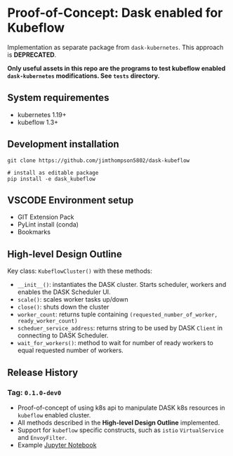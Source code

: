 # Proof-of-Concept: Dask enabled for Kubeflow

Implementation as separate package from `dask-kubernetes`.  This approach is **DEPRECATED**.

**Only useful assets in this repo are the programs to test kubeflow enabled `dask-kubernetes` modifications.  See `tests` directory.**

## System requirementes
* kubernetes 1.19+
* kubeflow 1.3+

## Development installation
```
git clone https://github.com/jimthompson5802/dask-kubeflow

# install as editable package
pip install -e dask_kubeflow
```

## VSCODE Environment setup
* GIT Extension Pack
* PyLint install (conda)
* Bookmarks


## High-level Design Outline
Key class: `KubeflowCluster()` with these methods:
* `__init__()`: instantiates the DASK cluster.  Starts scheduler, workers and enables the DASK Scheduler UI.
* `scale()`: scales worker tasks up/down
* `close()`: shuts down the cluster
* `worker_count`: returns tuple containing `(requested_number_of_worker, ready_worker_count)`
* `scheduer_service_address`: returns string to be used by DASK `Client` in connecting to DASK Scheduler.  
* `wait_for_workers()`: method to wait for number of ready workers to equal requested number of workers.

## Release History
### Tag: `0.1.0-dev0`
* Proof-of-concept of using k8s api to manipulate DASK k8s resources in `kubeflow` enabled cluster.
* All methods described in the **High-level Design Outline** implemented.  
* Support for `kubeflow` specific constructs, such as `istio` `VirtualService` and `EnvoyFilter`.
* Example [Jupyter Notebook](./dask_kubeflow/examples/dask_kubeflow_demo.ipynb)
